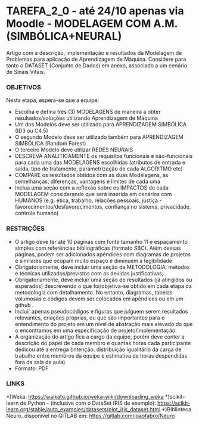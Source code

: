 # TAREFA_2_0 - até 24/10 apenas via Moodle - MODELAGEM COM A.M. (SIMBÓLICA+NEURAL)

Artigo com a descrição, implementação e resultados da Modelagem de Problemas para aplicação de Aprendizagem de Máquina.
Considere para tanto o DATASET (Conjunto de Dados) em anexo, associado a um cenário de Sinais Vitais.

### OBJETIVOS
Nesta etapa, espera-se que a equipe:
- Escolha e defina três (3) MODELAGENS de maneira a obter resultados/soluções utilizando Aprendizagem de Máquina
- Um dos Modelos deve ser utilizado para APRENDIZAGEM SIMBÓLICA (ID3 ou C4.5)
- O segundo Modelo deve ser utilizado também para APRENDIZAGEM SIMBÓLICA (Random Forest)
- O terceiro Modelo deve utilizar REDES NEURAIS
- DESCREVA ANALITICAMENTE os requisitos funcionais e não-funcionais para cada uma das MODELAGENS escolhidas (atributos de entrada e saída, tipo de tratamento, parametrização de cada ALGORITMO etc)
- COMPARE os resultados obtidos com as duas Modelagens, as semelhanças, diferenças, vantagens e limites de cada uma
- Inclua uma seção com a reflexão sobre os IMPACTOS de cada MODELAGEM considerando que será inserida em cenários com HUMANOS (e.g. ética, trabalho, relações pessoais, justiça - favorecimentos/desfavorecimentos, confiança no sistema, privacidade, controle humano)


### RESTRIÇÕES
- O artigo deve ter até 10 páginas com fonte tamanho 11 e espaçamento simples com referências bibliográficas (formato SBC). Além dessas páginas, podem ser adicionados apêndices com diagramas de projetos e similares que ocupam muito espaço e diminuem a legibilidade
- Obrigatoriamente, deve incluir uma seção de METODOLOGIA: métodos e técnicas utilizados/previstos com as devidas justificativas;
- Obrigatoriamente, deve incluir uma seção de resultados (já atingidos ou esperados) descrevendo o que foi/objetiva-se obtido em cada etapa da metodologia com detalhamento. No entanto, diagramas, tabelas volumosas e códigos devem ser colocados em apêndices ou em um github .
- Incluir apenas pseudocódigos e figuras que julguem serem resultados relevantes, criações próprias, ou que são importantes para o entendimento do projeto em um nível de abstração mais elevado do que o encontramos em uma especificação de projeto/implementação.
- A organização do artigo fica a cargo da equipe, porém deve conter a descrição do papel de cada membro e quantas horas cada participante dedicou até a entrega (intenção: distribuição igualitário da carga de trabalho entre membros da equipe e estimativa de horas despendidas fora da sala de aula)
- Formato: PDF

### LINKS
   *)Weka: https://waikato.github.io/weka-wiki/downloading_weka 
   *)scikit-learn de Python - (inclusive com o DataSet IRIS de exemplo): https://scikit-learn.org/stable/auto_examples/datasets/plot_iris_dataset.html
   *)Biblioteca Neuro, disponível no GITLAB em: https://gitlab.com/joaofabro/Neuro
